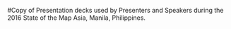 #Copy of Presentation decks used by Presenters and Speakers during the 2016 State of the Map Asia, Manila, Philippines.

